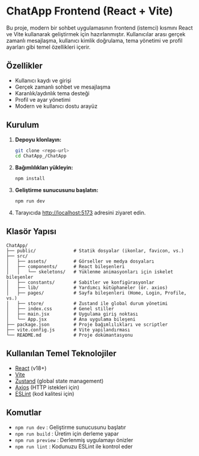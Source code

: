 # ChatApp Frontend (React + Vite)

Bu proje, modern bir sohbet uygulamasının frontend (istemci) kısmını React ve Vite kullanarak geliştirmek için hazırlanmıştır. Kullanıcılar arası gerçek zamanlı mesajlaşma, kullanıcı kimlik doğrulama, tema yönetimi ve profil ayarları gibi temel özellikleri içerir.

## Özellikler
- Kullanıcı kaydı ve girişi
- Gerçek zamanlı sohbet ve mesajlaşma
- Karanlık/aydınlık tema desteği
- Profil ve ayar yönetimi
- Modern ve kullanıcı dostu arayüz

## Kurulum

1. **Depoyu klonlayın:**
   ```bash
   git clone <repo-url>
   cd ChatApp_/ChatApp
   ```
2. **Bağımlılıkları yükleyin:**
   ```bash
   npm install
   ```
3. **Geliştirme sunucusunu başlatın:**
   ```bash
   npm run dev
   ```
4. Tarayıcıda [http://localhost:5173](http://localhost:5173) adresini ziyaret edin.

## Klasör Yapısı
```
ChatApp/
├── public/              # Statik dosyalar (ikonlar, favicon, vs.)
├── src/
│   ├── assets/          # Görseller ve medya dosyaları
│   ├── components/      # React bileşenleri
│   │   └── skeletons/   # Yüklenme animasyonları için iskelet bileşenler
│   ├── constants/       # Sabitler ve konfigürasyonlar
│   ├── lib/             # Yardımcı kütüphaneler (ör. axios)
│   ├── pages/           # Sayfa bileşenleri (Home, Login, Profile, vs.)
│   ├── store/           # Zustand ile global durum yönetimi
│   ├── index.css        # Genel stiller
│   ├── main.jsx         # Uygulama giriş noktası
│   └── App.jsx          # Ana uygulama bileşeni
├── package.json         # Proje bağımlılıkları ve scriptler
├── vite.config.js       # Vite yapılandırması
└── README.md            # Proje dokümantasyonu
```

## Kullanılan Temel Teknolojiler
- [React](https://react.dev/) (v18+)
- [Vite](https://vitejs.dev/)
- [Zustand](https://zustand-demo.pmnd.rs/) (global state management)
- [Axios](https://axios-http.com/) (HTTP istekleri için)
- [ESLint](https://eslint.org/) (kod kalitesi için)

## Komutlar
- `npm run dev` : Geliştirme sunucusunu başlatır
- `npm run build` : Üretim için derleme yapar
- `npm run preview` : Derlenmiş uygulamayı önizler
- `npm run lint` : Kodunuzu ESLint ile kontrol eder

